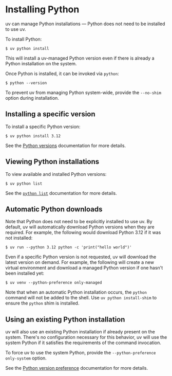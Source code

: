 # Installing Python

uv can manage Python installations — Python does not need to be installed to use uv.

To install Python:

```console
$ uv python install
```

This will install a uv-managed Python version even if there is already a Python installation on the system.

Once Python is installed, it can be invoked via `python`:

```console
$ python --version
```

To prevent uv from managing Python system-wide, provide the `--no-shim` option during installation.

## Installing a specific version

To install a specific Python version:

```console
$ uv python install 3.12
```

See the [Python versions](../python-versions.md) documentation for more details.

## Viewing Python installations

To view available and installed Python versions:

```console
$ uv python list
```

See the [`python list`](../python-versions.md#viewing-available-python-versions) documentation for more details.

<!--TODO(zanieb): The above should probably link to a CLI reference and that content should be moved out of that file -->

## Automatic Python downloads

Note that Python does not need to be explicitly installed to use uv. By default, uv will automatically download Python versions when they are required. For example, the following would download Python 3.12 if it was not installed:

```console
$ uv run --python 3.12 python -c 'print("hello world")'
```

Even if a specific Python version is not requested, uv will download the latest version on demand. For example, the following will create a new virtual environment and download a managed Python version if one hasn't been installed yet:

```console
$ uv venv --python-preference only-managed
```

Note that when an automatic Python installation occurs, the `python` command will not be added to the shell. Use `uv python install-shim` to ensure the `python` shim is installed.

## Using an existing Python installation

uv will also use an existing Python installation if already present on the system. There's no configuration necessary for this behavior, uv will use the system Python if it satisfies the requirements of the command invocation.

To force uv to use the system Python, provide the `--python-preference only-system` option.

See the [Python version preference](../python-versions.md#adjusting-python-version-preferences) documentation for more details.
